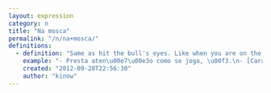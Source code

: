 ```yaml
---
layout: expression
category: n
title: "Na mosca"
permalink: "/n/na+mosca/"
definitions:
  - definition: "Same as hit the bull's eyes. Like when you are on the 21st floor, and throws an egg on that annoying neighbor while he is walking his dog. You scream \"Na mosca!\"."
    example: "- Presta aten\u00e7\u00e3o como se joga, \u00f3.\n- [Caralho](/c/caralho/) [mano](/m/mano/), voc\u00ea acertou na mosca!"
    created: "2012-09-28T22:56:30"
    author: "kinow"
---
```

